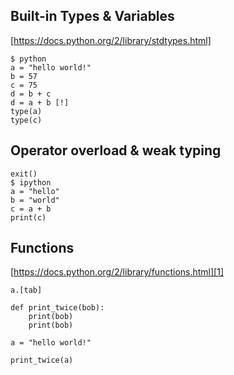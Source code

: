 ## Built-in Types & Variables

[https://docs.python.org/2/library/stdtypes.html]

```
$ python
a = "hello world!"
b = 57
c = 75
d = b + c
d = a + b [!]
type(a)
type(c)
```

## Operator overload & weak typing

```
exit()
$ ipython
a = "hello"
b = "world"
c = a + b
print(c)
```

## Functions

[https://docs.python.org/2/library/functions.html][1]

[1]: https://docs.python.org/2/library/functions.html 

```
a.[tab]

def print_twice(bob):
    print(bob)
    print(bob)

a = "hello world!"

print_twice(a)

```




